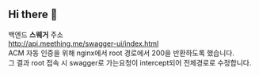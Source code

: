 ## Hi there 👋
백엔드 **스웨거** 주소  
http://api.meething.me/swagger-ui/index.html  
ACM 자동 인증을 위해 nginx에서 root 경로에서 200을 반환하도록 했습니다.  
그 결과 root 접속 시 swagger로 가는요청이 intercept되어 전체경로로 수정합니다.  
<!--

**Here are some ideas to get you started:**

🙋‍♀️ A short introduction - what is your organization all about?
🌈 Contribution guidelines - how can the community get involved?
👩‍💻 Useful resources - where can the community find your docs? Is there anything else the community should know?
🍿 Fun facts - what does your team eat for breakfast?
🧙 Remember, you can do mighty things with the power of [Markdown](https://docs.github.com/github/writing-on-github/getting-started-with-writing-and-formatting-on-github/basic-writing-and-formatting-syntax)
-->
